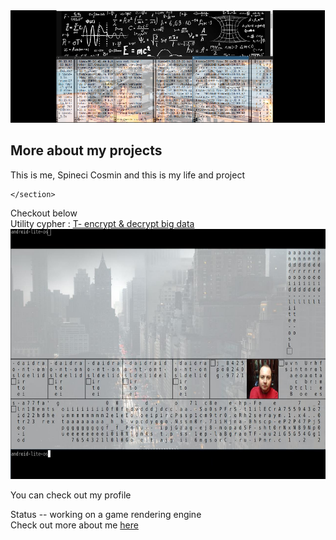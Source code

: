 <DOCTYPE html>
<html>
 <section id="about">
      <img src="ex-bar.png" height="180" alt="">
      <div class="content">
        <h1>More about my projects</h1>
        <p>This is me, Spineci Cosmin and this is my life and project</p>
      </div>
 
    </section>
 <head> 
Checkout below
 </head>
 <body>

  <div>
  Utility cypher : <a href="https://github.com/drspineci/drspineci.github.io/blob/main/t-encrypting-and-decrypting-files.md" > T- encrypt & decrypt big data  </a>
  </div>
  
   <section id="about">
      <img src="trainee.png" height="400" width="600"alt="">
      <div class="content">
        <p>You can check out my profile</p>
      </div>
  Status 
  -- working on a game rendering engine
    </section>
  
 <div>
Check out more about me <a href="https://drspineci.github.io/cv.spineci-PDL.txt" > here</a>
  </div>
  
  
  
 </body>  
  </html>
